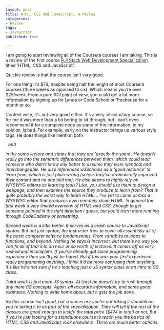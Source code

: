 ```yaml
---
layout: post
title: HTML, CSS and JavaScript, a review
categories: 
- Review
tags: 
- JavaScript
published: true

---
```


I am going to start reviewing all of the Coursera courses I am taking. This is a review of the first course <a href="https://www.coursera.org/specializations/full-stack" target="_blank">Full Stack Web Development Specialization</a>, titled 'HTML, CSS and JavaScript'. 

Quickie review is that the course isn't very good. 

For one thing it's $79, despite being half the length of most Coursera courses (three weeks as opposed to six). Which means you're over $25/week. From a pure ROI point of view, you could get a lot more information by signing up for Lynda or Code School or Treehouse for a month or so.

Content wise, it's not very good either. It's a very introductory course, so for me it was more than a bit boring to sit through, but I can't even recommend it for a complete noob as some of the information, in my opinion, is bad. For example, early on the instructor brings up various style tags. He does things like mention both <pre><em> and <i></pre> in the same lecture and states that they are 'exactly the same'. He doesn't really go into the semantic differences between them, which could lead someone who didn't know any better to assume they were identical and interchangeable. He also references w3Schools as a 'good resource' to learn from, which is just plain wrong (unless they've dramatically improved their content and no one told me). He also seems to highly rely on WYSWYG editors as learning tools? Like, you should use them to design a webpage, and then examine the source they produce to learn from? That is quite probably the worst way to learn HTML... I've yet to come across a WYSWYG editor that produces even remotely clean HTML. In general the first week a very limited overview of HTML and CSS. Enough to get someone pointed in the right direction I guess, but you'd learn more running through CodeCademy or something.

Second week is a little better. It serves as a crash course to JavaScript syntax. But not just syntax, the instructor tries to cover all essentially all of the basic computer science fundamentals. From variables to loops to functions, and beyond. Nothing he says is incorrect, but there's no way you can fit all of that into an hour or so worth of lectures. It comes off as very rushed and incomplete. If you've already got some programming experience then you'll just be bored. But if this was your first experience really programming anything, I think it'd be more confusing than anything. It's like he's not sure if he's teaching just a JS syntax class or an intro to CS class.

Third week is just more JS syntax. At least he doesn't try to rush through any more CS concepts. Again, all accurate information, and some good examples. Nothing to write home about, but it gets the job done.

So this course isn't good, but chances are you're not taking it standalone, you're taking it to as part of the specialization. Time will tell if the rest of the classes are good enough to justify the total price ($474 in total) or not. But if you're just looking for a standalone course to teach you the basics of HTML, CSS and JavaScript, look elsewhere. There are much better options.